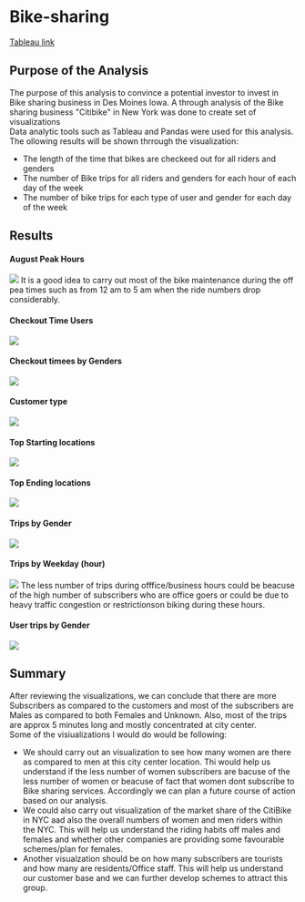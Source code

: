 # **Bike-sharing**
[Tableau link](https://public.tableau.com/app/profile/manish.thapa4247/viz/bikesharingProject/Story1?publish=yes)

## Purpose of the Analysis
The purpose of this analysis to convince a potential investor to invest in Bike sharing business in Des Moines Iowa. A through analysis of the Bike sharing business "Citibike" in New York was done to create  set of visualizations  
Data analytic tools such as Tableau and Pandas were used for this analysis. 
The ollowing results will be shown thrrough the visualization:
- The length of the time that bikes  are checkeed out for all riders and genders
- The number of Bike trips for all riders and genders for each hour of each day of the week
- The number of bike trips for each type of user and gender for each day of the week

## Results
#### **August Peak Hours** 
![](https://github.com/Manishthapa2022/Bike-sharing/blob/main/Pictures/August%20peak%20hours.png)
It is a good idea to carry out most of the bike maintenance during the off pea times such as from 12 am to 5 am when the ride numbers drop considerably.  

#### **Checkout Time Users**
![](https://github.com/Manishthapa2022/Bike-sharing/blob/main/Pictures/Check%20out%20times%20Users.png)
#### **Checkout timees by Genders**
![](https://github.com/Manishthapa2022/Bike-sharing/blob/main/Pictures/Checkout%20by%20Gender.png)
#### **Customer type**
![](https://github.com/Manishthapa2022/Bike-sharing/blob/main/Pictures/Customer%20type.png)
#### **Top Starting locations**
![](https://github.com/Manishthapa2022/Bike-sharing/blob/main/Pictures/Top%20Starting%20locations.png)
#### **Top Ending locations**
![](https://github.com/Manishthapa2022/Bike-sharing/blob/main/Pictures/Top%20ending%20locations.png)
#### **Trips by Gender**
![](https://github.com/Manishthapa2022/Bike-sharing/blob/main/Pictures/Trips%20by%20Gender.png)
#### **Trips by Weekday (hour)**
![](https://github.com/Manishthapa2022/Bike-sharing/blob/main/Pictures/Trips%20by%20Weekday%20(hour).png)
The less number of trips during offfice/business hours could be beacuse of the high number of subscribers who are office goers or could be due to heavy traffic congestion or restrictionson biking during these hours. 

#### **User trips by Gender**
![](https://github.com/Manishthapa2022/Bike-sharing/blob/main/Pictures/USer%20trips%20by%20Gender.png)


## Summary
After reviewing the visualizations, we can conclude that there are more Subscribers as compared to the customers and most of the subscribers are Males as compared to both Females and Unknown. Also, most of the trips are approx 5 minutes long and mostly concentrated at city center.   
Some of the visiualizations I would do would be following:
* We should carry out an visualization to see how many women are there as compared to men at this city center location. Thi would help us understand if the less number of women subscribers are bacuse of the less number of women or beacuse of fact that women dont subscribe to Bike sharing services. Accordingly we can plan a future course of action based on our analysis.
* We could also carry out visualization of the market share of the CitiBike in NYC aad also the overall numbers of women and men riders within the NYC. This will help us understand the riding habits off males and females and whether other companies are providing some favourable schemes/plan for females. 
* Another visualzation should be on how many subscribers are tourists and how many are residents/Office staff. This will help us understand our customer base and we can further develop schemes to attract this group.    
